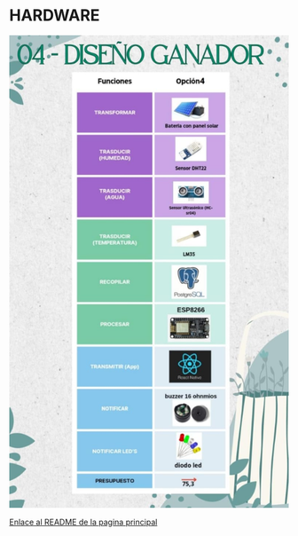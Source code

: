 <h1>HARDWARE</h1>

<p align="center"><img src="../Imagenes/I_Hardware/materiales.jpeg"  /></p>



<a href="../README.md">Enlace al README de la pagina principal</a>